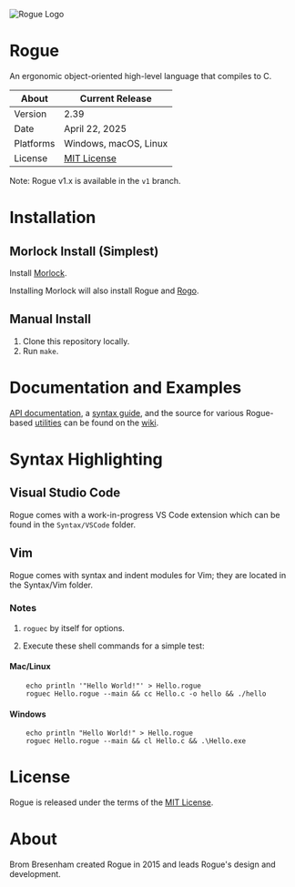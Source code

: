 ![Rogue Logo](Media/Logo/Rogue-Badge.png)

# Rogue
An ergonomic object-oriented high-level language that compiles to C.

About     | Current Release
----------|-----------------------
Version   | 2.39
Date      | April 22, 2025
Platforms | Windows, macOS, Linux
License   | [MIT License](LICENSE)

Note: Rogue v1.x is available in the `v1` branch.

# Installation

## Morlock Install (Simplest)
Install [Morlock](https://morlock.sh).

Installing Morlock will also install Rogue and [Rogo](https://github.com/brombres/Rogo).

## Manual Install
1. Clone this repository locally.
2. Run `make`.

# Documentation and Examples

[API documentation](https://github.com/brombres/Rogue/wiki/API), a [syntax guide](https://github.com/brombres/Rogue/wiki/Syntax), and the source for various Rogue-based [utilities](https://github.com/brombres/Rogue/wiki/Written-in-Rogue) can be found on the [wiki](https://github.com/brombres/Rogue/wiki).

# Syntax Highlighting

## Visual Studio Code

Rogue comes with a work-in-progress VS Code extension which can be found in the `Syntax/VSCode` folder.

## Vim

Rogue comes with syntax and indent modules for Vim; they are located in the Syntax/Vim folder.


### Notes

1. `roguec` by itself for options.

2. Execute these shell commands for a simple test:

#### Mac/Linux

        echo println '"Hello World!"' > Hello.rogue
        roguec Hello.rogue --main && cc Hello.c -o hello && ./hello

#### Windows

        echo println "Hello World!" > Hello.rogue
        roguec Hello.rogue --main && cl Hello.c && .\Hello.exe

# License
Rogue is released under the terms of the [MIT License](https://opensource.org/licenses/MIT).

# About
Brom Bresenham created Rogue in 2015 and leads Rogue's design and development.

